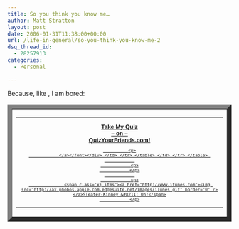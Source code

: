 ```yaml
---
title: So you think you know me…
author: Matt Stratton
layout: post
date: 2006-01-31T11:38:00+00:00
url: /life-in-general/so-you-think-you-know-me-2
dsq_thread_id:
  - 28257913
categories:
  - Personal

---
```

Because, like , I am bored:

<table width="300" border="10" cellspacing="0" cellpadding="0">
  <tr>
    <td>
      <table width="300" border="0" cellspacing="0" cellpadding="0">
        <tr>
          <td height="30">
            <div align="center">
              <font size="1" face="Verdana, Arial, Helvetica, sans-serif"><a href="http://www.quizyourfriends.com/takequiz.php?quizname=060131123729-289422" target="_blank"><br /><strong><font size="2">Take My Quiz<br />&#8211; on &#8211;<br />QuizYourFriends.com!</font></strong></p> 
              
              <p>
                </a></font></div> </td> </tr> </table> </td> </tr> </table> 
                
                <p>
                </p>
                
                <p>
                  <span class="xj_itms"><a href="http://www.itunes.com"><img src="http://ax.phobos.apple.com.edgesuite.net/images/iTunes.gif" border="0" /></a>Sleater-Kinney &#8211; Oh!</span>
                </p>